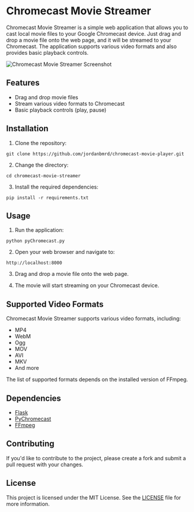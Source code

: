 # Chromecast Movie Streamer

Chromecast Movie Streamer is a simple web application that allows you to cast local movie files to your Google Chromecast device. Just drag and drop a movie file onto the web page, and it will be streamed to your Chromecast. The application supports various video formats and also provides basic playback controls.

![Chromecast Movie Streamer Screenshot](screenshot.png)

## Features

- Drag and drop movie files
- Stream various video formats to Chromecast
- Basic playback controls (play, pause)

## Installation

1. Clone the repository:

```git clone https://github.com/jordanbmrd/chromecast-movie-player.git```

2. Change the directory:

```cd chromecast-movie-streamer```

3. Install the required dependencies:

```pip install -r requirements.txt```

## Usage

1. Run the application:

```python pyChromecast.py```

2. Open your web browser and navigate to:

```http://localhost:8000```


3. Drag and drop a movie file onto the web page.

4. The movie will start streaming on your Chromecast device.

## Supported Video Formats

Chromecast Movie Streamer supports various video formats, including:

- MP4
- WebM
- Ogg
- MOV
- AVI
- MKV
- And more

The list of supported formats depends on the installed version of FFmpeg.

## Dependencies

- [Flask](https://flask.palletsprojects.com/)
- [PyChromecast](https://github.com/home-assistant-libs/pychromecast)
- [FFmpeg](https://ffmpeg.org/)

## Contributing

If you'd like to contribute to the project, please create a fork and submit a pull request with your changes.

## License

This project is licensed under the MIT License. See the [LICENSE](LICENSE) file for more information.
